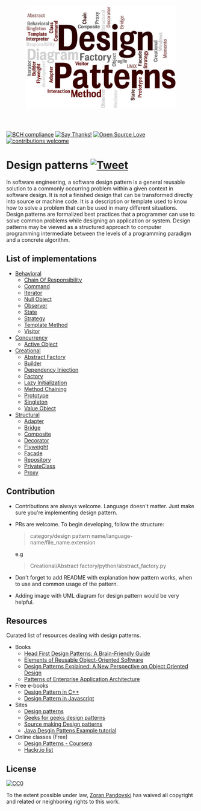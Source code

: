 <h1 align="center">
 	<img width="400" src="media/design-patterns.jpeg" alt="Design patterns">
 	<br>
 	<br>
 </h1>

[![BCH compliance](https://bettercodehub.com/edge/badge/ZoranPandovski/design-patterns?branch=master)](https://bettercodehub.com/)
[![Say Thanks!](https://img.shields.io/badge/Say%20Thanks-!-1EAEDB.svg)](https://saythanks.io/to/ZoranPandovski)
[![Open Source Love](https://badges.frapsoft.com/os/v2/open-source.svg?v=103)](https://github.com/ZoranPandovski)
[![contributions welcome](https://img.shields.io/badge/contributions-welcome-brightgreen.svg?style=flat)](https://github.com/ZoranPandovski/design-patterns/issues)


# Design patterns  [![Tweet](https://img.shields.io/twitter/url/http/shields.io.svg?style=social)](https://twitter.com/intent/tweet?text=Design%20Patterns&url=https://github.com/ZoranPandovski/design-patterns&via=design-patterns&hashtags=design,design-patterns,python,java,c,cpp,php,javascript)


In software engineering, a software design pattern is a general reusable solution to a commonly occurring problem within a given context in software design. It is not a finished design that can be transformed directly into source or machine code. It is a description or template used to know how to solve a problem that can be used in many different situations. Design patterns are formalized best practices that a programmer can use to solve common problems while designing an application or system.
Design patterns may be viewed as a structured approach to computer programming intermediate between the levels of a programming paradigm and a concrete algorithm.

## List of implementations

* [Behavioral](Behavioral)
  * [Chain Of Responsibility](Behavioral/ChainOfResponsability)
  * [Command](Behavioral/Command)
  * [Iterator](Behavioral/Iterator)
  * [Null Object](Behavioral/NullObject)
  * [Observer](Behavioral/Observer)
  * [State](Behavioral/State)
  * [Strategy](Behavioral/Strategy)
  * [Template Method](Behavioral/TemplateMethod)
  * [Visitor](Behavioral/Visitor)
* [Concurrency](Concurrency)
  * [Active Object](Concurrency/Active%20Object)
* [Creational](Creational)
  * [Abstract Factory](Creational/Abstract%20Factory)
  * [Builder](Creational/Builder)
  * [Dependency Injection](Creational/Dependency%20Injection)
  * [Factory](Creational/Factory)
  * [Lazy Initialization](Creational/LazyInitialization)
  * [Method Chaining](Creational/Method%20Chaining)
  * [Prototype](Creational/Prototype)
  * [Singleton](Creational/Singleton)
  * [Value Object](Creational/Value%20Object)
* [Structural](Structural)
  * [Adapter](Structural/Adapter)
  * [Bridge](Structural/Bridge)
  * [Composite](Structural/Composite)
  * [Decorator](Structural/Decorator)
  * [Flyweight](Structural/Flyweight)
  * [Facade](Structural/Facade)
  * [Repository](Structural/Repository)
  * [PrivateClass](Structural/PrivateClass)
  * [Proxy](Structural/Proxy)

## Contribution
 * Contributions are always welcome. Language doesn't matter. Just make sure you're implementing design pattern.
 * PRs are welcome. To begin developing, follow the structure:

   > category/design pattern name/language-name/file_name.extension

   e.g

   > Creational/Abstract factory/python/abstract_factory.py
 * Don't forget to add README with explanation how pattern works, when to use and common usage of the pattern.
 * Adding image with UML diagram for design pattern would be very helpful.

## Resources

 Curated list of resources dealing with design patterns.

 * Books
   * [Head First Design Patterns: A Brain-Friendly Guide](https://www.amazon.com/gp/product/0596007124/ref=as_li_qf_sp_asin_il_tl?ie=UTF8&camp=1789&creative=9325&creativeASIN=0596007124&linkCode=as2&tag=anjabl-20)
   * [Elements of Reusable Object-Oriented Software](https://www.amazon.com/gp/product/0201633612/ref=as_li_qf_sp_asin_il_tl?ie=UTF8&camp=1789&creative=9325&creativeASIN=0201633612&linkCode=as2&tag=anjabl-20)
   * [Design Patterns Explained: A New Perspective on Object Oriented Design](https://www.amazon.com/dp/0321247140/?tag=myga0ba-20)
   * [Patterns of Enterprise Application Architecture](https://www.amazon.com/dp/0321127420/?tag=myga0ba-20)
 * Free e-books
   * [Design Pattern in C++](http://www.uml.org.cn/c++/pdf/DesignPatterns.pdf)
   * [Design Pattern in Javascript](http://sd.blackball.lv/library/Mastering_JavaScript_Design_Patterns_(2014).pdf)
 * Sites
   * [Design patterns](http://www.oodesign.com/)
   * [Geeks for geeks design patterns](http://www.geeksforgeeks.org/software-design-patterns/)
   * [Source making Design patterns](https://sourcemaking.com/design_patterns)
   * [Java Desgin Pattens Example tutorial](https://www.journaldev.com/1827/java-design-patterns-example-tutorial)
 * Online classes (Free)
   * [Design Patterns - Coursera](https://www.coursera.org/courses?query=design%20patterns)
   * [Hackr.io list ](https://hackr.io/tutorials/learn-software-design-patterns)

 ## License

[![CC0](http://mirrors.creativecommons.org/presskit/buttons/88x31/svg/cc-zero.svg)](https://creativecommons.org/publicdomain/zero/1.0/)

To the extent possible under law, [Zoran Pandovski](https://github.com/ZoranPandovski/) has waived all copyright and related or neighboring rights to this work.
